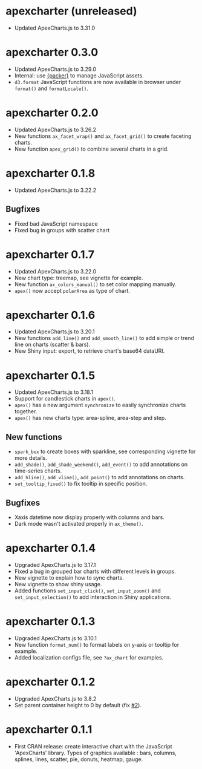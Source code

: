 apexcharter (unreleased)
==================

* Updated ApexCharts.js to 3.31.0



apexcharter 0.3.0
==================

* Updated ApexCharts.js to 3.29.0
* Internal: use [{packer}](https://github.com/JohnCoene/packer) to manage JavaScript assets.
* `d3.format` JavaScript functions are now available in browser under `format()` and `formatLocale()`.



apexcharter 0.2.0
==================

* Updated ApexCharts.js to 3.26.2
* New functions `ax_facet_wrap()` and `ax_facet_grid()` to create faceting charts.
* New function `apex_grid()` to combine several charts in a grid.



apexcharter 0.1.8
==================

* Updated ApexCharts.js to 3.22.2

## Bugfixes

* Fixed bad JavaScript namespace
* Fixed bug in groups with scatter chart



apexcharter 0.1.7
==================

* Updated ApexCharts.js to 3.22.0
* New chart type: treemap, see vignette for example.
* New function `ax_colors_manual()` to set color mapping manually.
* `apex()` now accept `polarArea` as type of chart.



apexcharter 0.1.6
==================

* Updated ApexCharts.js to 3.20.1
* New functions `add_line()` and `add_smooth_line()` to add simple or trend line on charts (scatter & bars).
* New Shiny input: export, to retrieve chart's base64 dataURI.



apexcharter 0.1.5
==================

* Updated ApexCharts.js to 3.18.1
* Support for candlestick charts in `apex()`.
* `apex()` has a new argument `synchronize` to easily synchronize charts together.
* `apex()` has new charts type: area-spline, area-step and step.


## New functions

* `spark_box` to create boxes with sparkline, see corresponding vignette for more details.
* `add_shade()`, `add_shade_weekend()`, `add_event()` to add annotations on time-series charts.
* `add_hline()`, `add_vline()`, `add_point()` to add annotations on charts.
* `set_tooltip_fixed()` to fix tooltip in specific position.

## Bugfixes

* Xaxis datetime now display properly with columns and bars.
* Dark mode wasn't activated properly in `ax_theme()`.




apexcharter 0.1.4
==================

* Upgraded ApexCharts.js to 3.17.1
* Fixed a bug in grouped bar charts with different levels in groups.
* New vignette to explain how to sync charts.
* New vignette to show shiny usage.
* Added functions `set_input_click()`, `set_input_zoom()` and `set_input_selection()` to add interaction in Shiny applications.



apexcharter 0.1.3
==================

* Upgraded ApexCharts.js to 3.10.1
* New function `format_num()` to format labels on y-axis or tooltip for example.
* Added localization configs file, see `?ax_chart` for examples.



apexcharter 0.1.2
==================

* Upgraded ApexCharts.js to 3.8.2
* Set parent container height to 0 by default (fix [#2](https://github.com/dreamRs/apexcharter/issues/2)).



apexcharter 0.1.1
==================

* First CRAN release: create interactive chart with the JavaScript 'ApexCharts' library. Types of graphics available : bars, columns, splines, lines, scatter, pie, donuts, heatmap, gauge.

